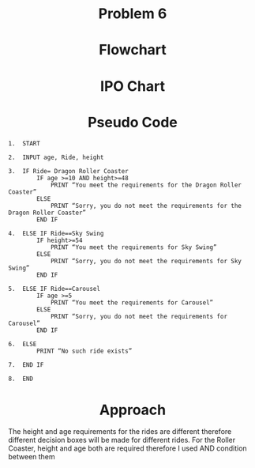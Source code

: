 <h1 align=center> <b>Problem 6</b>


<h1 align=center>Flowchart</h1>

<h1 align=center>IPO Chart</h1>

<h1 align=center>Pseudo Code</h1>

```
1.	START

2.	INPUT age, Ride, height

3.	IF Ride= Dragon Roller Coaster 
        IF age >=10 AND height>=48 
            PRINT “You meet the requirements for the Dragon Roller Coaster”
        ELSE 
            PRINT “Sorry, you do not meet the requirements for the Dragon Roller Coaster”
        END IF 

4.	ELSE IF Ride==Sky Swing 
        IF height>=54 
            PRINT “You meet the requirements for Sky Swing”
        ELSE 
            PRINT “Sorry, you do not meet the requirements for Sky Swing”
        END IF 

5.	ELSE IF Ride==Carousel 
        IF age >=5 
            PRINT “You meet the requirements for Carousel”
        ELSE 
            PRINT “Sorry, you do not meet the requirements for Carousel”
        END IF 

6.	ELSE 
        PRINT “No such ride exists” 

7.	END IF 

8.	END

```

<h1 align=center>Approach</h1>

The height and age requirements for the rides are different therefore different decision boxes will be made for different rides. For the Roller Coaster, height and age both are required therefore I used AND condition between them